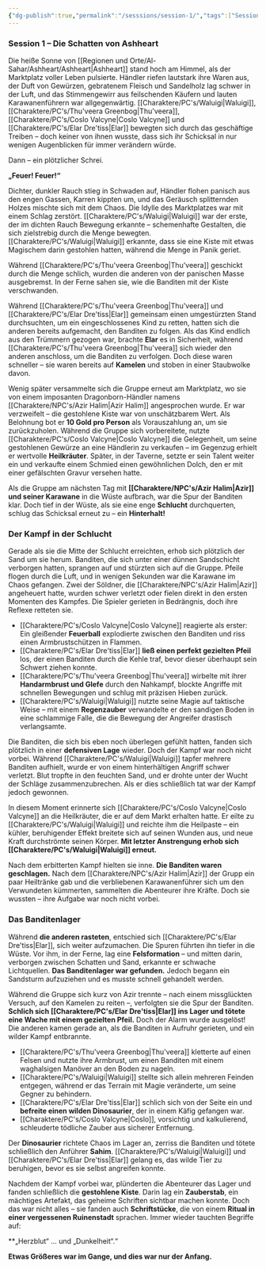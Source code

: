 ```yaml
---
{"dg-publish":true,"permalink":"/sesssions/session-1/","tags":["Session","DND"],"created":"2025-02-02T20:04:36.824+01:00","updated":"2025-02-04T17:11:14.830+01:00"}
---
```


### **Session 1 – Die Schatten von Ashheart**

Die heiße Sonne von [[Regionen und Orte/Al-Sahar/Ashheart/Ashheart\|Ashheart]] stand hoch am Himmel, als der Marktplatz voller Leben pulsierte. Händler riefen lautstark ihre Waren aus, der Duft von Gewürzen, gebratenem Fleisch und Sandelholz lag schwer in der Luft, und das Stimmengewirr aus feilschenden Käufern und lauten Karawanenführern war allgegenwärtig. [[Charaktere/PC's/Waluigi\|Waluigi]], [[Charaktere/PC's/Thu'veera Greenbog\|Thu'veera]], [[Charaktere/PC's/Coslo Valcyne\|Coslo Valcyne]] und [[Charaktere/PC's/Elar Dre'tiss\|Elar]] bewegten sich durch das geschäftige Treiben – doch keiner von ihnen wusste, dass sich ihr Schicksal in nur wenigen Augenblicken für immer verändern würde.

Dann – ein plötzlicher Schrei.

**„Feuer! Feuer!“**

Dichter, dunkler Rauch stieg in Schwaden auf, Händler flohen panisch aus den engen Gassen, Karren kippten um, und das Geräusch splitternden Holzes mischte sich mit dem Chaos. Die Idylle des Marktplatzes war mit einem Schlag zerstört. [[Charaktere/PC's/Waluigi\|Waluigi]] war der erste, der im dichten Rauch Bewegung erkannte – schemenhafte Gestalten, die sich zielstrebig durch die Menge bewegten. [[Charaktere/PC's/Waluigi\|Waluigi]] erkannte, dass sie eine Kiste mit etwas Magischem darin gestohlen hatten, während die Menge in Panik geriet. 

Während [[Charaktere/PC's/Thu'veera Greenbog\|Thu'veera]] geschickt durch die Menge schlich, wurden die anderen von der panischen Masse ausgebremst. In der Ferne sahen sie, wie die Banditen mit der Kiste verschwanden.

Während [[Charaktere/PC's/Thu'veera Greenbog\|Thu'veera]] und [[Charaktere/PC's/Elar Dre'tiss\|Elar]] gemeinsam einen umgestürzten Stand durchsuchten, um ein eingeschlossenes Kind zu retten, hatten sich die anderen bereits aufgemacht, den Banditen zu folgen. Als das Kind endlich aus den Trümmern gezogen war, brachte **Elar** es in Sicherheit, während [[Charaktere/PC's/Thu'veera Greenbog\|Thu'veera]] sich wieder den anderen anschloss, um die Banditen zu verfolgen. Doch diese waren schneller – sie waren bereits auf **Kamelen** und stoben in einer Staubwolke davon.

Wenig später versammelte sich die Gruppe erneut am Marktplatz, wo sie von einem imposanten Dragonborn-Händler namens [[Charaktere/NPC's/Azir Halim\|Azir Halim]] angesprochen wurde. Er war verzweifelt – die gestohlene Kiste war von unschätzbarem Wert. Als Belohnung bot er **10 Gold pro Person** als Vorauszahlung an, um sie zurückzuholen. Während die Gruppe sich vorbereitete, nutzte [[Charaktere/PC's/Coslo Valcyne\|Coslo Valcyne]] die Gelegenheit, um seine gestohlenen Gewürze an eine Händlerin zu verkaufen – im Gegenzug erhielt er wertvolle **Heilkräuter**. Später, in der Taverne, setzte er sein Talent weiter ein und verkaufte einem Schmied einen gewöhnlichen Dolch, den er mit einer gefälschten Gravur versehen hatte.

Als die Gruppe am nächsten Tag mit **[[Charaktere/NPC's/Azir Halim\|Azir]] und seiner Karawane** in die Wüste aufbrach, war die Spur der Banditen klar. Doch tief in der Wüste, als sie eine enge **Schlucht** durchquerten, schlug das Schicksal erneut zu – ein **Hinterhalt!**

### **Der Kampf in der Schlucht**

Gerade als sie die Mitte der Schlucht erreichten, erhob sich plötzlich der Sand um sie herum. Banditen, die sich unter einer dünnen Sandschicht verborgen hatten, sprangen auf und stürzten sich auf die Gruppe. Pfeile flogen durch die Luft, und in wenigen Sekunden war die Karawane im Chaos gefangen. Zwei der Söldner, die [[Charaktere/NPC's/Azir Halim\|Azir]] angeheuert hatte, wurden schwer verletzt oder fielen direkt in den ersten Momenten des Kampfes. Die Spieler gerieten in Bedrängnis, doch ihre Reflexe retteten sie.

- [[Charaktere/PC's/Coslo Valcyne\|Coslo Valcyne]] reagierte als erster: Ein gleißender **Feuerball** explodierte zwischen den Banditen und riss einen Armbrustschützen in Flammen.
- [[Charaktere/PC's/Elar Dre'tiss\|Elar]] **ließ einen perfekt gezielten Pfeil** los, der einen Banditen durch die Kehle traf, bevor dieser überhaupt sein Schwert ziehen konnte.
- [[Charaktere/PC's/Thu'veera Greenbog\|Thu'veera]] wirbelte mit ihrer **Handarmbrust und Glefe** durch den Nahkampf, blockte Angriffe mit schnellen Bewegungen und schlug mit präzisen Hieben zurück.
-  [[Charaktere/PC's/Waluigi\|Waluigi]] nutzte seine Magie auf taktische Weise – mit einem **Regenzauber** verwandelte er den sandigen Boden in eine schlammige Falle, die die Bewegung der Angreifer drastisch verlangsamte.

Die Banditen, die sich bis eben noch überlegen gefühlt hatten, fanden sich plötzlich in einer **defensiven Lage** wieder. Doch der Kampf war noch nicht vorbei. Während  [[Charaktere/PC's/Waluigi\|Waluigi]] tapfer mehrere Banditen aufhielt, wurde er von einem hinterhältigen Angriff schwer verletzt. Blut tropfte in den feuchten Sand, und er drohte unter der Wucht der Schläge zusammenzubrechen. Als er dies schließlich tat war der Kampf jedoch gewonnen.

In diesem Moment erinnerte sich [[Charaktere/PC's/Coslo Valcyne\|Coslo Valcyne]] an die Heilkräuter, die er auf dem Markt erhalten hatte. Er eilte zu  [[Charaktere/PC's/Waluigi\|Waluigi]] und reichte ihm die Heilpaste – ein kühler, beruhigender Effekt breitete sich auf seinen Wunden aus, und neue Kraft durchströmte seinen Körper. **Mit letzter Anstrengung erhob sich  [[Charaktere/PC's/Waluigi\|Waluigi]] erneut.**

Nach dem erbitterten Kampf hielten sie inne. **Die Banditen waren geschlagen.** Nach dem [[Charaktere/NPC's/Azir Halim\|Azir]] der Grupp ein paar Heiltränke gab und die verbliebenen Karawanenführer sich um den Verwundeten kümmerten, sammelten die Abenteurer ihre Kräfte. Doch sie wussten – ihre Aufgabe war noch nicht vorbei.

### **Das Banditenlager**

Während **die anderen rasteten**, entschied sich [[Charaktere/PC's/Elar Dre'tiss\|Elar]], sich weiter aufzumachen. Die Spuren führten ihn tiefer in die Wüste. Vor ihm, in der Ferne, lag eine **Felsformation** – und mitten darin, verborgen zwischen Schatten und Sand, erkannte er schwache Lichtquellen. **Das Banditenlager war gefunden.** Jedoch begann ein Sandsturm aufzuziehen und es musste schnell gehandelt werden. 

Während die Gruppe sich kurz von Azir trennte – nach einem missglückten Versuch, auf den Kamelen zu reiten –, verfolgten sie die Spur der Banditen. **Schlich sich [[Charaktere/PC's/Elar Dre'tiss\|Elar]] ins Lager und tötete eine Wache mit einem gezielten Pfeil.** Doch der Alarm wurde ausgelöst! Die anderen kamen gerade an, als die Banditen in Aufruhr gerieten, und ein wilder Kampf entbrannte. 

- [[Charaktere/PC's/Thu'veera Greenbog\|Thu'veera]] kletterte auf einen Felsen und nutzte ihre Armbrust, um einen Banditen mit einem waghalsigen Manöver an den Boden zu nageln.
- [[Charaktere/PC's/Waluigi\|Waluigi]] stellte sich allein mehreren Feinden entgegen, während er das Terrain mit Magie veränderte, um seine Gegner zu behindern.
- [[Charaktere/PC's/Elar Dre'tiss\|Elar]] schlich sich von der Seite ein und **befreite einen wilden Dinosaurier**, der in einem Käfig gefangen war.
- [[Charaktere/PC's/Coslo Valcyne\|Coslo]], vorsichtig und kalkulierend, schleuderte tödliche Zauber aus sicherer Entfernung.
 
Der **Dinosaurier** richtete Chaos im Lager an, zerriss die Banditen und tötete schließlich den Anführer **Sahim**. [[Charaktere/PC's/Waluigi\|Waluigi]] und [[Charaktere/PC's/Elar Dre'tiss\|Elar]] gelang es, das wilde Tier zu beruhigen, bevor es sie selbst angreifen konnte.

Nachdem der Kampf vorbei war, plünderten die Abenteurer das Lager und fanden schließlich die **gestohlene Kiste**. Darin lag ein **Zauberstab**, ein mächtiges Artefakt, das geheime Schriften sichtbar machen konnte. Doch das war nicht alles – sie fanden auch **Schriftstücke**, die von einem **Ritual in einer vergessenen Ruinenstadt** sprachen. Immer wieder tauchten Begriffe auf:

**„Herzblut“ … und „Dunkelheit“.“

**Etwas Größeres war im Gange, und dies war nur der Anfang.**

